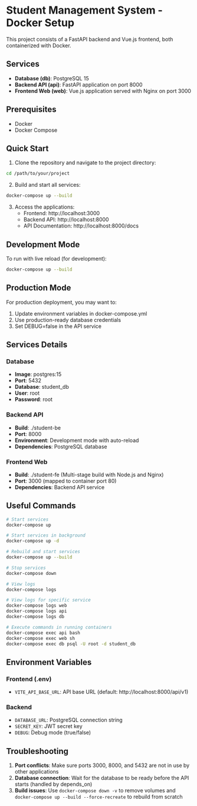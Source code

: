 # Student Management System - Docker Setup

This project consists of a FastAPI backend and Vue.js frontend, both containerized with Docker.

## Services

- **Database (db)**: PostgreSQL 15
- **Backend API (api)**: FastAPI application on port 8000
- **Frontend Web (web)**: Vue.js application served with Nginx on port 3000

## Prerequisites

- Docker
- Docker Compose

## Quick Start

1. Clone the repository and navigate to the project directory:
```bash
cd /path/to/your/project
```

2. Build and start all services:
```bash
docker-compose up --build
```

3. Access the applications:
   - Frontend: http://localhost:3000
   - Backend API: http://localhost:8000
   - API Documentation: http://localhost:8000/docs

## Development Mode

To run with live reload (for development):
```bash
docker-compose up --build
```

## Production Mode

For production deployment, you may want to:
1. Update environment variables in docker-compose.yml
2. Use production-ready database credentials
3. Set DEBUG=false in the API service

## Services Details

### Database
- **Image**: postgres:15
- **Port**: 5432
- **Database**: student_db
- **User**: root
- **Password**: root

### Backend API
- **Build**: ./student-be
- **Port**: 8000
- **Environment**: Development mode with auto-reload
- **Dependencies**: PostgreSQL database

### Frontend Web
- **Build**: ./student-fe (Multi-stage build with Node.js and Nginx)
- **Port**: 3000 (mapped to container port 80)
- **Dependencies**: Backend API service

## Useful Commands

```bash
# Start services
docker-compose up

# Start services in background
docker-compose up -d

# Rebuild and start services
docker-compose up --build

# Stop services
docker-compose down

# View logs
docker-compose logs

# View logs for specific service
docker-compose logs web
docker-compose logs api
docker-compose logs db

# Execute commands in running containers
docker-compose exec api bash
docker-compose exec web sh
docker-compose exec db psql -U root -d student_db
```

## Environment Variables

### Frontend (.env)
- `VITE_API_BASE_URL`: API base URL (default: http://localhost:8000/api/v1)

### Backend
- `DATABASE_URL`: PostgreSQL connection string
- `SECRET_KEY`: JWT secret key
- `DEBUG`: Debug mode (true/false)

## Troubleshooting

1. **Port conflicts**: Make sure ports 3000, 8000, and 5432 are not in use by other applications
2. **Database connection**: Wait for the database to be ready before the API starts (handled by depends_on)
3. **Build issues**: Use `docker-compose down -v` to remove volumes and `docker-compose up --build --force-recreate` to rebuild from scratch
